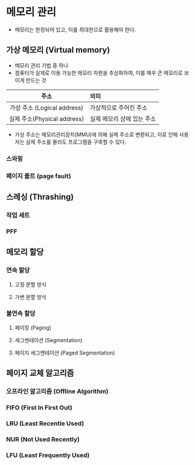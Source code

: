 # 메모리 관리
- 메모리는 한정되어 있고, 이를 최대한으로 활용해야 한다.

## 가상 메모리 (Virtual memory)
- 메모리 관리 기법 중 하나
- 컴퓨터가 실제로 이용 가능한 메모리 자원을 추상화하여, 이를 매우 큰 메모리로 보이게 만드는 것

|주소|의미|
|:-:|:--|
|가상 주소 (Logical address)|가상적으로 주어진 주소|
|실제 주소(Physical address)|실제 메모리 상에 있는 주소|

- 가상 주소는 메모리관리장치(MMU)에 의해 실제 주소로 변환되고, 이로 인해 사용자는 실제 주소를 몰라도 프로그램을 구축할 수 있다. 


### 스와핑

### 페이지 폴트 (page fault)

## 스레싱 (Thrashing)

### 작업 세트

### PFF

## 메모리 할당

### 연속 할당

1. 고정 분할 방식

2. 가변 분할 방식

### 불연속 할당

1. 페이징 (Paging)

2. 세그멘테이션 (Segmentation)

3. 페이지 세그멘테이션 (Paged Segmentation)

## 페이지 교체 알고리즘

### 오프라인 알고리즘 (Offline Algorithm)

### FIFO (First In First Out)

### LRU (Least Recentle Used)

### NUR (Not Used Recently)

### LFU (Least Frequently Used)
